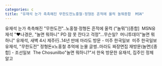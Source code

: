 ```yaml
---
categories: c
title: "유재석 눈가 촉촉해진 무한도전노홍철·정형돈 흔적에 울컥 놀뭐종합  MSN"
---
```

유재석 눈가 촉촉해진 "무한도전"..노홍철·정형돈 흔적에 울컥 ("놀뭐")]종합]&nbsp;&nbsp;MSN유재석 "♥나경은, "놀면 뭐하니" PD 잠 못 잔다고 걱정"…무슨일?&nbsp;&nbsp;머니투데이"놀면 뭐하니" 유재석, 새벽 4시 제주行..14년 만에 마라도 방문 - 미주 한국일보&nbsp;&nbsp;미주 한국일보유재석, "무한도전" 정형돈x노홍철 추억에 눈물 글썽..마라도 짜장면집 재방문(놀면)[종합] - 조선일보&nbsp;&nbsp;The Chosunilbo"놀면 뭐하니?"서 한옥 방문한 유재석, 집주인 정체 알고 